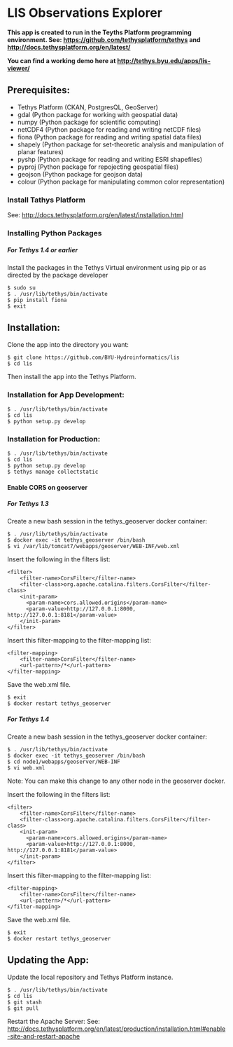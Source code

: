 # LIS Observations Explorer

**This app is created to run in the Teyths Platform programming environment.
See: https://github.com/tethysplatform/tethys and http://docs.tethysplatform.org/en/latest/**

**You can find a working demo here at http://tethys.byu.edu/apps/lis-viewer/**

## Prerequisites:
- Tethys Platform (CKAN, PostgresQL, GeoServer)
- gdal (Python package for working with geospatial data)
- numpy (Python package for scientific computing)
- netCDF4 (Python package for reading and writing netCDF files)
- fiona (Python package for reading and writing spatial data files)
- shapely (Python package for set-theoretic analysis and manipulation of planar features)
- pyshp (Python package for reading and writing ESRI shapefiles)
- pyproj (Python package for repojecting geospatial files)
- geojson (Python package for geojson data)
- colour (Python package for manipulating common color representation)

### Install Tathys Platform
See: http://docs.tethysplatform.org/en/latest/installation.html

### Installing Python Packages
##### For Tethys 1.4 or earlier
Install the packages in the Tethys Virtual environment using pip or as directed by the package developer
```
$ sudo su
$ . /usr/lib/tethys/bin/activate
$ pip install fiona
$ exit
```

## Installation:
Clone the app into the directory you want:
```
$ git clone https://github.com/BYU-Hydroinformatics/lis
$ cd lis
```

Then install the app into the Tethys Platform.

### Installation for App Development:
```
$ . /usr/lib/tethys/bin/activate
$ cd lis
$ python setup.py develop
```
### Installation for Production:
```
$ . /usr/lib/tethys/bin/activate
$ cd lis
$ python setup.py develop
$ tethys manage collectstatic
```

#### Enable CORS on geoserver

##### For Tethys 1.3
Create a new bash session in the tethys_geoserver docker container:
```
$ . /usr/lib/tethys/bin/activate
$ docker exec -it tethys_geoserver /bin/bash
$ vi /var/lib/tomcat7/webapps/geoserver/WEB-INF/web.xml
```
Insert the following in the filters list:
```
<filter>
    <filter-name>CorsFilter</filter-name>
    <filter-class>org.apache.catalina.filters.CorsFilter</filter-class>
    <init-param>
      <param-name>cors.allowed.origins</param-name>
      <param-value>http://127.0.0.1:8000, http://127.0.0.1:8181</param-value>
    </init-param>
</filter>
```
Insert this filter-mapping to the filter-mapping list:
```
<filter-mapping>
    <filter-name>CorsFilter</filter-name>
    <url-pattern>/*</url-pattern>
</filter-mapping>
```
Save the web.xml file.
```
$ exit
$ docker restart tethys_geoserver
```
##### For Tethys 1.4
Create a new bash session in the tethys_geoserver docker container:

```
$ . /usr/lib/tethys/bin/activate
$ docker exec -it tethys_geoserver /bin/bash
$ cd node1/webapps/geoserver/WEB-INF
$ vi web.xml
```
Note: You can make this change to any other node in the geoserver docker.

Insert the following in the filters list:
```
<filter>
    <filter-name>CorsFilter</filter-name>
    <filter-class>org.apache.catalina.filters.CorsFilter</filter-class>
    <init-param>
      <param-name>cors.allowed.origins</param-name>
      <param-value>http://127.0.0.1:8000, http://127.0.0.1:8181</param-value>
    </init-param>
</filter>
```
Insert this filter-mapping to the filter-mapping list:
```
<filter-mapping>
    <filter-name>CorsFilter</filter-name>
    <url-pattern>/*</url-pattern>
</filter-mapping>
```
Save the web.xml file.
```
$ exit
$ docker restart tethys_geoserver
```

## Updating the App:
Update the local repository and Tethys Platform instance.
```
$ . /usr/lib/tethys/bin/activate
$ cd lis
$ git stash
$ git pull
```

Restart the Apache Server:
See: http://docs.tethysplatform.org/en/latest/production/installation.html#enable-site-and-restart-apache
